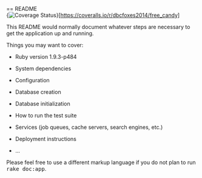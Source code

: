 == README     
{<img src="https://coveralls.io/repos/dbcfoxes2014/free_candy/badge.png" alt="Coverage Status" />}[https://coveralls.io/r/dbcfoxes2014/free_candy]



This README would normally document whatever steps are necessary to get the
application up and running.

Things you may want to cover:

* Ruby version
1.9.3-p484

* System dependencies

* Configuration

* Database creation

* Database initialization

* How to run the test suite

* Services (job queues, cache servers, search engines, etc.)

* Deployment instructions

* ...


Please feel free to use a different markup language if you do not plan to run
<tt>rake doc:app</tt>.
